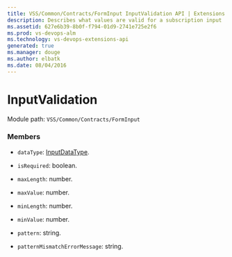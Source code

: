 ```yaml
---
title: VSS/Common/Contracts/FormInput InputValidation API | Extensions for Visual Studio Team Services
description: Describes what values are valid for a subscription input
ms.assetid: 627e6b39-8b0f-f794-01d9-2741e725e2f6
ms.prod: vs-devops-alm
ms.technology: vs-devops-extensions-api
generated: true
ms.manager: douge
ms.author: elbatk
ms.date: 08/04/2016
---
```


# InputValidation

Module path: `VSS/Common/Contracts/FormInput`


### Members

* `dataType`: [InputDataType](../../../../VSS/Common/Contracts/FormInput/InputDataType.md). 

* `isRequired`: boolean. 

* `maxLength`: number. 

* `maxValue`: number. 

* `minLength`: number. 

* `minValue`: number. 

* `pattern`: string. 

* `patternMismatchErrorMessage`: string. 

